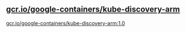 
[gcr.io/google-containers/kube-discovery-arm](https://hub.docker.com/r/anjia0532/google-containers.kube-discovery-arm/tags/)
-----


[gcr.io/google-containers/kube-discovery-arm:1.0](https://hub.docker.com/r/anjia0532/google-containers.kube-discovery-arm/tags/)


